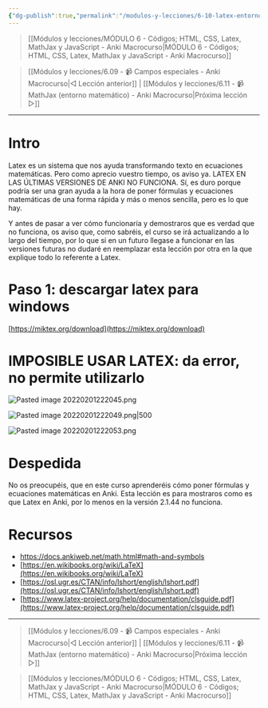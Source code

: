 ```yaml
---
{"dg-publish":true,"permalink":"/modulos-y-lecciones/6-10-latex-entorno-matematico-anki-macrocurso/","noteIcon":"","updated":"2024-05-22T19:33:03.767+02:00"}
---
```




> [[Módulos y lecciones/MÓDULO 6 - Códigos; HTML, CSS, Latex, MathJax y JavaScript - Anki Macrocurso\|MÓDULO 6 - Códigos; HTML, CSS, Latex, MathJax y JavaScript - Anki Macrocurso]]

> [[Módulos y lecciones/6.09 - 📹 Campos especiales - Anki Macrocurso\|◁ Lección anterior]] | [[Módulos y lecciones/6.11 - 📹 MathJax (entorno matemático) - Anki Macrocurso\|Próxima lección ▷]]

---

# Intro

Latex es un sistema que nos ayuda transformando texto en ecuaciones matemáticas. Pero como aprecio vuestro tiempo, os aviso ya. LATEX EN LAS ÚLTIMAS VERSIONES DE ANKI NO FUNCIONA. Sí, es duro porque podría ser una gran ayuda a la hora de poner fórmulas y ecuaciones matemáticas de una forma rápida y más o menos sencilla, pero es lo que hay.

Y antes de pasar a ver cómo funcionaría y demostraros que es verdad que no funciona, os aviso que, como sabréis, el curso se irá actualizando a lo largo del tiempo, por lo que si en un futuro llegase a funcionar en las versiones futuras no dudaré en reemplazar esta lección por otra en la que explique todo lo referente a Latex.

# Paso 1: descargar latex para windows

[https://miktex.org/download](https://miktex.org/download)

# IMPOSIBLE USAR LATEX: da error, no permite utilizarlo
![Pasted image 20220201222045.png](/img/user/ANEXOS/Pasted%20image%2020220201222045.png)

![Pasted image 20220201222049.png|500](/img/user/ANEXOS/Pasted%20image%2020220201222049.png)

![Pasted image 20220201222053.png](/img/user/ANEXOS/Pasted%20image%2020220201222053.png)

# Despedida
No os preocupéis, que en este curso aprenderéis cómo poner fórmulas y ecuaciones matemáticas en Anki. Esta lección es para mostraros como es que Latex en Anki, por lo menos en la versión 2.1.44 no funciona.

# Recursos
- https://docs.ankiweb.net/math.html#math-and-symbols
- [https://en.wikibooks.org/wiki/LaTeX](https://en.wikibooks.org/wiki/LaTeX)
- [https://osl.ugr.es/CTAN/info/lshort/english/lshort.pdf](https://osl.ugr.es/CTAN/info/lshort/english/lshort.pdf)
- [https://www.latex-project.org/help/documentation/clsguide.pdf](https://www.latex-project.org/help/documentation/clsguide.pdf)


---

> [[Módulos y lecciones/6.09 - 📹 Campos especiales - Anki Macrocurso\|◁ Lección anterior]] | [[Módulos y lecciones/6.11 - 📹 MathJax (entorno matemático) - Anki Macrocurso\|Próxima lección ▷]]

> [[Módulos y lecciones/MÓDULO 6 - Códigos; HTML, CSS, Latex, MathJax y JavaScript - Anki Macrocurso\|MÓDULO 6 - Códigos; HTML, CSS, Latex, MathJax y JavaScript - Anki Macrocurso]]